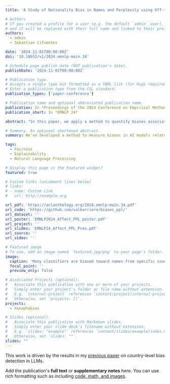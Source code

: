 ```yaml
---
title: 'A Study of Nationality Bias in Names and Perplexity using Off-the-Shelf Affect-related Tweet Classifiers'

# Authors
# If you created a profile for a user (e.g. the default `admin` user), write the username (folder name) here
# and it will be replaced with their full name and linked to their profile.
authors:
  - admin
  - Sebastian Cifuentes

date: '2024-11-01T00:00:00Z'
doi: '10.18653/v1/2024.emnlp-main.34'

# Schedule page publish date (NOT publication's date).
publishDate: '2024-11-01T00:00:00Z'

# Publication type.
# Accepts a single type but formatted as a YAML list (for Hugo requirements).
# Enter a publication type from the CSL standard.
publication_types: ['paper-conference']

# Publication name and optional abbreviated publication name.
publication: In *Proceedings of the 2024 Conference on Empirical Methods in Natural Language Processing*
publication_short: In *EMNLP 24*

abstract: "In this paper, we apply a method to quantify biases associated with named entities from various countries. We create counterfactual examples with small perturbations on target-domain data instead of relying on templates or specific datasets for bias detection. On widely used classifiers for subjectivity analysis, including sentiment, emotion, hate speech, and offensive text using Twitter data, our results demonstrate positive biases related to the language spoken in a country across all classifiers studied. Notably, the presence of certain country names in a sentence can strongly influence predictions, up to a 23% change in hate speech detection and up to a 60% change in the prediction of negative emotions such as anger. We hypothesize that these biases stem from the training data of pre-trained language models (PLMs) and find correlations between affect predictions and PLMs likelihood in English and unknown languages like Basque and Maori, revealing distinct patterns with exacerbate correlations. Further, we followed these correlations in-between counterfactual examples from a same sentence to remove the syntactical component, uncovering interesting results suggesting the impact of the pre-training data was more important for English-speaking-country names."

# Summary. An optional shortened abstract.
summary: We've developed a method to measure biases in AI models related to named entities from different countries, and our results show that the presence of certain country names can significantly influence predictions, such as hate speech detection and emotion analysis, with changes of up to 23% and 60% respectively! Our findings suggest that these biases are rooted in the pre-training data of language models, and we've uncovered interesting patterns that reveal how the language and country of origin can impact model predictions, with English-speaking country names having a particularly strong effect.

tags:
  - Fairness
  - Explainability
  - Natural Language Processing

# Display this page in the Featured widget?
featured: true

# Custom links (uncomment lines below)
# links:
# - name: Custom Link
#   url: http://example.org

url_pdf: 'https://aclanthology.org/2024.emnlp-main.34.pdf'
url_code: 'https://github.com/valbarriere/biases_ppl/'
url_dataset: ''
url_poster: 'EMNLP2024_Affect_PPL_poster.pdf'
url_project: ''
url_slides: 'EMNLP24_Affect_PPL_Pres.pdf'
url_source: ''
url_video: ''

# Featured image
# To use, add an image named `featured.jpg/png` to your page's folder.
image:
  caption: 'Many classifiers are biased toward names from specific countries, with more negative sentiment and detecting less hate speech.'
  focal_point: ''
  preview_only: false

# Associated Projects (optional).
#   Associate this publication with one or more of your projects.
#   Simply enter your project's folder or file name without extension.
#   E.g. `internal-project` references `content/project/internal-project/index.md`.
#   Otherwise, set `projects: []`.
projects:
  - Xenophobias

# Slides (optional).
#   Associate this publication with Markdown slides.
#   Simply enter your slide deck's filename without extension.
#   E.g. `slides: "example"` references `content/slides/example/index.md`.
#   Otherwise, set `slides: ""`.
slides: ""
---
```


This work is driven by the results in my [previous paper](/publication/LREC24-XENOPHOBIA/) on country-level bias detection in LLMs.

Add the publication's **full text** or **supplementary notes** here. You can use rich formatting such as including [code, math, and images](https://docs.hugoblox.com/content/writing-markdown-latex/).

